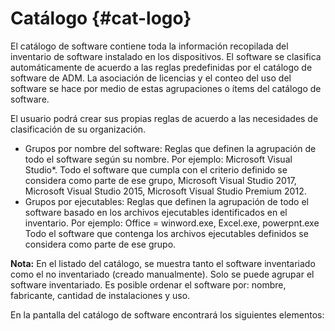 # Catálogo {#cat-logo}

El catálogo de software contiene toda la información recopilada del inventario de software instalado en los dispositivos. El software se clasifica automáticamente de acuerdo a las reglas predefinidas por el catálogo de software de ADM. La asociación de licencias y el conteo del uso del software se hace por medio de estas agrupaciones o ítems del catálogo de software.

El usuario podrá crear sus propias reglas de acuerdo a las necesidades de clasificación de su organización.

*   Grupos por nombre del software: Reglas que definen la agrupación de todo el software según su nombre. Por ejemplo: Microsoft Visual Studio*. Todo el software que cumpla con el criterio definido se considera como parte de ese grupo, Microsoft Visual Studio 2017, Microsoft Visual Studio 2015, Microsoft Visual Studio Premium 2012.
*   Grupos por ejecutables: Reglas que definen la agrupación de todo el software basado en los archivos ejecutables identificados en el inventario. Por ejemplo: Office = winword.exe, Excel.exe, powerpnt.exe Todo el software que contenga los archivos ejecutables definidos se considera como parte de ese grupo.

**Nota:** En el listado del catálogo, se muestra tanto el software inventariado como el no inventariado (creado manualmente). Solo se puede agrupar el software inventariado. Es posible ordenar el software por: nombre, fabricante, cantidad de instalaciones y uso.

En la pantalla del catálogo de software encontrará los siguientes elementos: